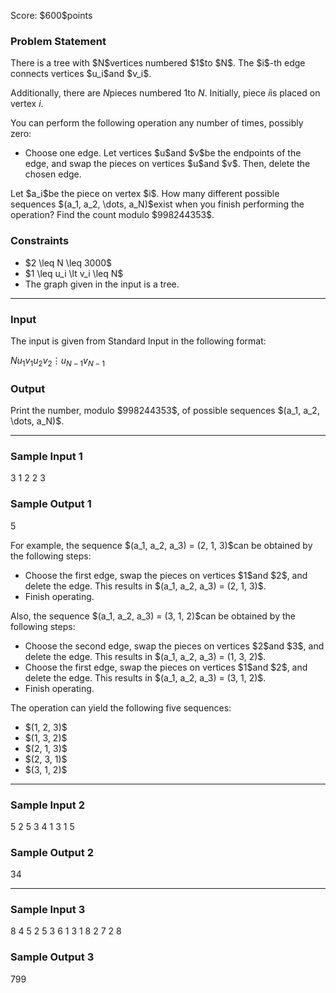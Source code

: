 
<div>

<span>

<span>

<p>
Score: $600$points
</p>

<div>

<section>

### **Problem Statement**

<p>
There is a tree with $N$vertices numbered $1$to $N$. The $i$-th edge connects vertices $u_i$and $v_i$.

Additionally, there are $N$pieces numbered $1$to $N$. Initially, piece $i$is placed on vertex $i$.

You can perform the following operation any number of times, possibly zero:
</p>

<ul>

<li>
Choose one edge. Let vertices $u$and $v$be the endpoints of the edge, and swap the pieces on vertices $u$and $v$. Then, delete the chosen edge.
</li>

</ul>

<p>
Let $a_i$be the piece on vertex $i$. How many different possible sequences $(a_1, a_2, \dots, a_N)$exist when you finish performing the operation? Find the count modulo $998244353$.
</p>

</section>

</div>

<div>

<section>

### **Constraints**

<ul>

<li>
$2 \leq N \leq 3000$
</li>

<li>
$1 \leq u_i \lt v_i \leq N$
</li>

<li>
The graph given in the input is a tree.
</li>

</ul>

</section>

</div>

---

<div>

<div>

<section>

### **Input**

<p>
The input is given from Standard Input in the following format:
</p>

<div>

$N$$u_1$$v_1$$u_2$$v_2$$\vdots$$u_{N-1}$$v_{N-1}$
</div>

</section>

</div>

<div>

<section>

### **Output**

<p>
Print the number, modulo $998244353$, of possible sequences $(a_1, a_2, \dots, a_N)$.
</p>

</section>

</div>

</div>

---

<div>

<section>

### **Sample Input 1**

<div>

3
1 2
2 3

</div>

</section>

</div>

<div>

<section>

### **Sample Output 1**

<div>

5

</div>

<p>
For example, the sequence $(a_1, a_2, a_3) = (2, 1, 3)$can be obtained by the following steps:
</p>

<ul>

<li>
Choose the first edge, swap the pieces on vertices $1$and $2$, and delete the edge. This results in $(a_1, a_2, a_3) = (2, 1, 3)$.
</li>

<li>
Finish operating.
</li>

</ul>

<p>
Also, the sequence $(a_1, a_2, a_3) = (3, 1, 2)$can be obtained by the following steps:
</p>

<ul>

<li>
Choose the second edge, swap the pieces on vertices $2$and $3$, and delete the edge. This results in $(a_1, a_2, a_3) = (1, 3, 2)$.
</li>

<li>
Choose the first edge, swap the pieces on vertices $1$and $2$, and delete the edge. This results in $(a_1, a_2, a_3) = (3, 1, 2)$.
</li>

<li>
Finish operating.
</li>

</ul>

<p>
The operation can yield the following five sequences:
</p>

<ul>

<li>
$(1, 2, 3)$
</li>

<li>
$(1, 3, 2)$
</li>

<li>
$(2, 1, 3)$
</li>

<li>
$(2, 3, 1)$
</li>

<li>
$(3, 1, 2)$
</li>

</ul>

</section>

</div>

---

<div>

<section>

### **Sample Input 2**

<div>

5
2 5
3 4
1 3
1 5

</div>

</section>

</div>

<div>

<section>

### **Sample Output 2**

<div>

34

</div>

</section>

</div>

---

<div>

<section>

### **Sample Input 3**

<div>

8
4 5
2 5
3 6
1 3
1 8
2 7
2 8

</div>

</section>

</div>

<div>

<section>

### **Sample Output 3**

<div>

799

</div>

</section>

</div>

</span>

</span>

</div>
